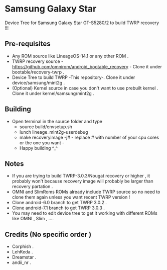 # Samsung Galaxy Star
Device Tree for Samsung Galaxy Star GT-S5280/2 to build TWRP recovery !!!

## Pre-requisites

* Any ROM source like LineageOS-14.1 or any other ROM .
* TWRP recovery source - https://github.com/omnirom/android_bootable_recovery - Clone it under bootable/recovery-twrp .
* Device Tree to build TWRP -This repository-. Clone it under device/samsung/mint2g .
* (Optional) Kernel source in case you don't want to use prebuilt kernel . Clone it under kernel/samsung/mint2g .

## Building
* Open terminal in the source folder and type 
	* source build/envsetup.sh
	* lunch lineage_mint2g-userdebug
	* make recoveryimage -j# - replace # with number of your cpu cores or the one you want -
	* Happy building ^_^

## Notes
* If you are trying to build TWRP-3.0.3/Nougat recovery or higher , it probably won't because recovery image will probably be larger than recovery partation .
* OMNI and SlimRoms ROMs already include TWRP source so no need to clone them again unless you want recent TWRP version  !
* Clone android-6.0 branch to get TWRP 3.0.2  .
* Clone android-7.1 branch to get TWRP 3.0.3  .
* You may need to edit device tree to get it working with different ROMs like OMNI , Slim , ....

## Credits (No specific order )
* Corphish .
* LehKeda .
* Dreamstar .
* andii_nr .
